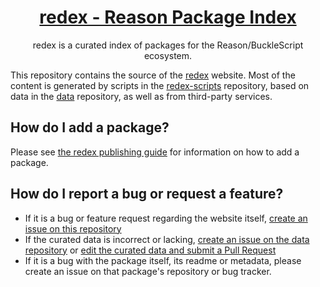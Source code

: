 <h1 align="center">
  <a href="https://redex.github.io">redex - Reason Package Index</a>
</h1>

<p align="center">
   redex is a curated index of packages for the Reason/BuckleScript ecosystem.
</p>

This repository contains the source of the [redex](https://redex.github.io/)
website. Most of the content is generated by scripts in the
[redex-scripts](https://github.com/redex/redex-scripts) repository, based on data
in the [data](https://github.com/redex/data) repository, as well as from third-party
services.

## How do I add a package?

Please see [the redex publishing guide](https://redex.github.io/publish) for
information on how to add a package.

## How do I report a bug or request a feature?

* If it is a bug or feature request regarding the website itself, [create an issue on this repository](https://github.com/redex/redex.github.io/issues/new)
* If the curated data is incorrect or lacking, [create an issue on the data repository](https://github.com/redex/data/issues/new)
or [edit the curated data and submit a Pull Request](https://github.com/redex/data/blob/master/sources.json)
* If it is a bug with the package itself, its readme or metadata, please create an issue on that package's
repository or bug tracker.